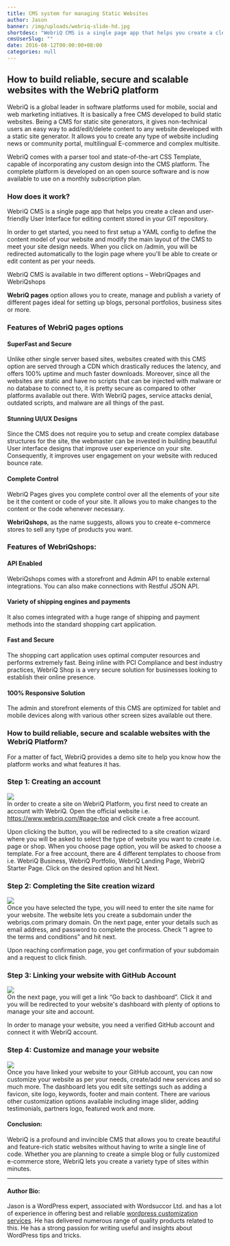 ```yaml
---
title: CMS system for managing Static Websites
author: Jason
banner: /img/uploads/webriq-slide-hd.jpg
shortdesc: "WebriQ CMS is a single page app that helps you create a clean and user-friendly User Interface for editing content stored in your GIT repository. "
cmsUserSlug: ""
date: 2016-08-12T00:00:00+08:00
categories: null
---
```


## How to build reliable, secure and scalable websites with the WebriQ platform

WebriQ is a global leader in software platforms used for mobile, social and web marketing initiatives. It is basically a free CMS developed to build static websites. Being a CMS for static site generators, it gives non-technical users an easy way to add/edit/delete content to any website developed with a static site generator. It allows you to create any type of website including news or community portal, multilingual E-commerce and complex multisite.

WebriQ comes with a parser tool and state-of-the-art CSS Template, capable of incorporating any custom design into the CMS platform. The complete platform is developed on an open source software and is now available to use on a monthly subscription plan. 

### How does it work?

WebriQ CMS is a single page app that helps you create a clean and user-friendly User Interface for editing content stored in your GIT repository. 

In order to get started, you need to first setup a YAML config to define the content model of your website and modify the main layout of the CMS to meet your site design needs. When you click on /admin, you will be redirected automatically to the login page where you'll be able to create or edit content as per your needs.

WebriQ CMS is available in two different options – WebriQpages and WebriQshops 

**WebriQ pages** option allows you to create, manage and publish a variety of different pages ideal for setting up blogs, personal portfolios, business sites or more.
<br>
### Features of WebriQ pages options

#### SuperFast and Secure

Unlike other single server based sites, websites created with this CMS option are served through a CDN which drastically reduces the latency, and offers 100% uptime and much faster downloads. Moreover, since all the websites are static and have no scripts that can be injected with malware or no database to connect to, it is pretty secure as compared to other platforms available out there. With WebriQ pages, service attacks denial, outdated scripts, and malware are all things of the past. 

#### Stunning UI/UX Designs

Since the CMS does not require you to setup and create complex database structures for the site, the webmaster can be invested in building beautiful User interface designs that improve user experience on your site. Consequently, it improves user engagement on your website with reduced bounce rate. 

#### Complete Control

WebriQ Pages gives you complete control over all the elements of your site be it the content or code of your site. It allows you to make changes to the content or the code whenever necessary. 

**WebriQshops**, as the name suggests, allows you to create e-commerce stores to sell any type of products you want.
<br>
### Features of WebriQshops:

#### API Enabled

WebriQshops comes with a storefront and Admin API to enable external integrations. You can also make connections with Restful JSON API.

#### Variety of shipping engines and payments

It also comes integrated with a huge range of shipping and payment methods into the standard shopping cart application.

#### Fast and Secure

The shopping cart application uses optimal computer resources and performs extremely fast. Being inline with PCI Compliance and best industry practices, WebriQ Shop is a very secure solution for businesses looking to establish their online presence.

#### 100% Responsive Solution

The admin and storefront elements of this CMS are optimized for tablet and mobile devices along with various other screen sizes available out there.
<br>
###  How to build reliable, secure and scalable websites with the WebriQ Platform?

For a matter of fact, WebriQ provides a demo site to help you know how the platform works and what features it has. 

### Step 1: Creating an account

<img src="  /img/uploads/creating-an-account.png  "></img>
<br>
In order to create a site on WebriQ Platform, you first need to create an account with WebriQ. Open the official website i.e. https://www.webriq.com/#page-top and click create a free account. 

Upon clicking the button, you will be redirected to a site creation wizard where you will be asked to select the type of website you want to create i.e. page or shop. When you choose page option, you will be asked to choose a template. For a free account, there are 4 different templates to choose from i.e. WebriQ Business, WebriQ Portfolio, WebriQ Landing Page, WebriQ Starter Page. Click on the desired option and hit Next. 

### Step 2: Completing the Site creation wizard

<img src="/img/uploads/completing-the-site-creation-wizard.png    "></img>
<br>
Once you have selected the type, you will need to enter the site name for your website. The website lets you create a subdomain under the webriqs.com primary domain. On the next page, enter your details such as email address, and password to complete the process. Check “I agree to the terms and conditions” and hit next. 

Upon reaching confirmation page, you get confirmation of your subdomain and a request to click finish. 

### Step 3: Linking your website with GitHub Account

<img src="/img/uploads/linking-your-website-with-github-account-.png    "></img>
<br>
On the next page, you will get a link “Go back to dashboard”. Click it and you will be redirected to your website's dashboard with plenty of options to manage your site and account. 

In order to manage your website, you need a verified GitHub account and connect it with WebriQ account. 

### Step 4: Customize and manage your website

<img src="/img/uploads/customize-and-manage-your-website.png"></img>
<br>
Once you have linked your website to your GitHub account, you can now customize your website as per your needs, create/add new services and so much more. The dashboard lets you edit site settings such as adding a favicon, site logo, keywords, footer and main content. There are various other customization options available including image slider, adding testimonials, partners logo, featured work and more. 

#### **Conclusion:**

WebriQ is a profound and invincible CMS that allows you to create beautiful and feature-rich static websites without having to write a single line of code. Whether you are planning to create a simple blog or fully customized e-commerce store, WebriQ lets you create a variety type of sites within minutes.

<hr>

#### **Author Bio:**

Jason is a WordPress expert, associated with Wordsuccor Ltd. and has a lot of experience in offering best and reliable [wordpress customization services](http://www.wordsuccor.com/services/wordpress-theme-customisation/). He has delivered numerous range of quality products related to this. He has a strong passion for writing useful and insights about WordPress tips and tricks.